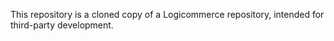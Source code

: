 This repository is a cloned copy of a Logicommerce repository, intended for third-party development.
